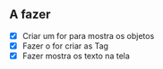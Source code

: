 ## A fazer

- [x] Criar um for para mostra os objetos
- [x] Fazer o for criar as Tag
- [x] Fazer mostra os texto na tela
